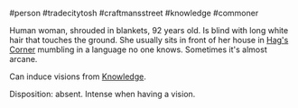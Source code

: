 #person #tradecitytosh #craftmansstreet #knowledge #commoner 

Human woman, shrouded in blankets, 92 years old. Is blind with long white hair that touches the ground. She usually sits in front of her house in [Hag's Corner](obsidian://open?vault=World%20Wiki&file=Confederation%20of%20Cernia%2FTradecity%20Tosh%2FCraftman's%20Street%2FL_Hags%20Corner) mumbling in a language no one knows. Sometimes it's almost arcane.

Can induce visions from [Knowledge](obsidian://open?vault=World%20Wiki&file=_Pantheon%2FG_Knowledge).

Disposition: absent. Intense when having a vision.